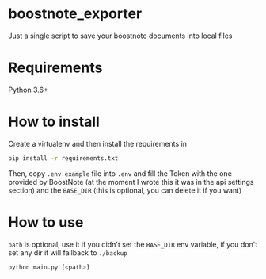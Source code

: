 # boostnote_exporter
Just a single script to save your boostnote documents into local files

# Requirements

  Python 3.6+

# How to install

Create a virtualenv and then install the requirements in

```sh
pip install -r requirements.txt
```

Then, copy `.env.example` file into `.env` and fill the Token with the one provided by BoostNote (at the moment I wrote this it was in the api settings section) and the `BASE_DIR` (this is optional, you can delete it if you want)

# How to use

`path` is optional, use it if you didn't set the `BASE_DIR` env variable, if you don't set any dir it will fallback to `./backup`

```sh
python main.py [<path>]
```

